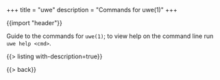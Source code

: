 +++
title = "uwe"
description = "Commands for uwe(1)"
+++

{{import "header"}}

Guide to the commands for `uwe(1)`; to view help on the command line run `uwe help <cmd>`.

{{> listing with-description=true}}

{{> back}}
